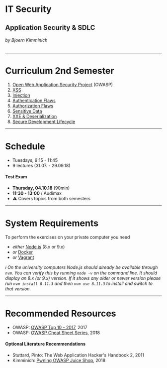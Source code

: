 <!-- $theme: gaia -->

<!-- $size: 16:9 -->

<!-- page_number: true -->

<!-- footer: Copyright (c) by Bjoern Kimminich | Licensed under CC-BY-SA 4.0 -->

# IT Security

## Application Security & SDLC

###### by Bjoern Kimminich

---

# Curriculum 2nd Semester

1. [Open Web Application Security Project](02-01-owasp.md) (OWASP)
2. [XSS](02-02-xss.md)
3. [Injection](02-03-injection.md)
4. [Authentication Flaws](02-04-authentication_flaws.md)
5. [Authorization Flaws](02-05-authorization_flaws.md)
6. [Sensitive Data](02-06-sensitive_data.md)
7. [XXE & Deserialization](02-07-xxe_and_deserialization.md)
8. [Secure Development Lifecycle](02-08-sdlc.md)

---

# Schedule

* Tuesdays, 9:15 - 11:45
* 9 lectures (31.07. - 29.09.18)

#### Test Exam
* **Thursday, 04.10.18** (90min)
* **11:30 - 13:00** / Audimax
* :warning: Covers topics from both semesters

---

# System Requirements

To perform the exercises on your private computer you need

* _either_ [Node.js](https://nodejs.org) (8.x or 9.x)
* _or_ [Docker](https://www.docker.com/)
* _or_ [Vagrant](https://www.vagrantup.com/)

_:information_source: On the university computers Node.js should already be available through `nvm`. You can verify this by running `node -v` on the command line. It should display an 8.x (or 9.x) version. If it shows any older or newer version please run `nvm install 8.11.3` and then `nvm use 8.11.3` to install and switch to that version._

---

# Recommended Resources

* OWASP: [OWASP Top 10 - 2017](https://www.owasp.org/images/7/72/OWASP_Top_10-2017_%28en%29.pdf.pdf), 2017
* OWASP: [OWASP Cheat Sheet Series](https://github.com/righettod/owasp-cs-book/releases/download/CI_BUILD_RELEASE/owasp-cs-book.pdf), 2018

#### Optional Literature Recommendations

* Stuttard, Pinto: The Web Application Hacker's Handbook 2, 2011
* Kimminich: [Pwning OWASP Juice Shop](https://leanpub.com/juice-shop), 2018